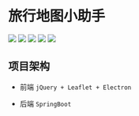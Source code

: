 # 旅行地图小助手

![](https://img.shields.io/github/commit-activity/m/Semiregular/TourAssitance?color=6cf) ![](https://img.shields.io/github/repo-size/Semiregular/TourAssitance?color=red) ![](https://img.shields.io/github/issues-closed/Semiregular/TourAssitance?color=green) ![](https://img.shields.io/github/issues-pr-closed/Semiregular/TourAssitance?color=gold)  ![](https://img.shields.io/github/stars/Semiregular/TourAssitance?style=flat) 

## 项目架构
- 前端 `jQuery + Leaflet + Electron`

- 后端 `SpringBoot`
